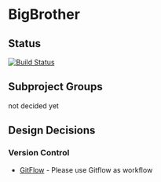 # BigBrother

## Status

[![Build Status](https://travis-ci.com/aomerk/BigBrother.svg?token=qz5dawjiFydxThABmyYH&branch=master)](https://travis-ci.com/aomerk/BigBrother)

## Subproject Groups

not decided yet

## Design Decisions

### Version Control

* [GitFlow](https://www.atlassian.com/git/tutorials/comparing-workflows/gitflow-workflow) - Please use Gitflow as workflow


